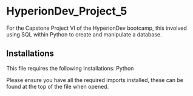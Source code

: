 # HyperionDev_Project_5
For the Capstone Project VI of the HyperionDev bootcamp, this involved using SQL within Python to create and manipulate a database.

## Installations
This file requires the following Installations: 
Python

Please ensure you have all the required imports installed, these can be found at the top of the file when opened.

